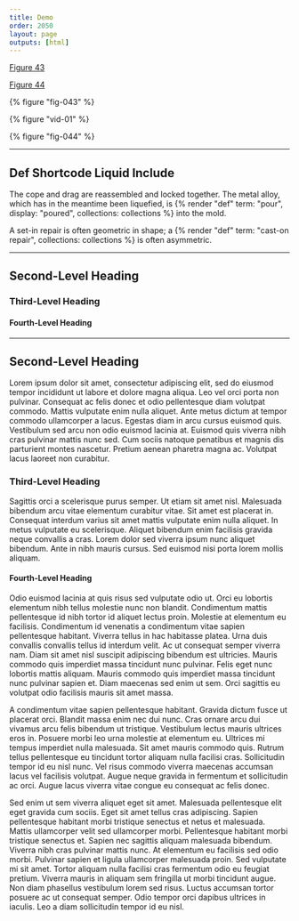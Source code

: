 ```yaml
---
title: Demo
order: 2050
layout: page
outputs: [html]
---
```


<a href="#fig-043" class="q-figure__modal-link">Figure 43</a>

<a href="#fig-044" class="q-figure__modal-link">Figure 44</a>

{% figure "fig-043" %}

{% figure "vid-01" %}

{% figure "fig-044" %}

---

## Def Shortcode Liquid Include

The cope and drag are reassembled and locked together. The metal alloy, which has in the meantime been liquefied, is {% render "def" term: "pour",  display: "poured", collections: collections %} into the mold.

A set-in repair is often geometric in shape; a {% render "def" term: "cast-on repair", collections: collections %} is often asymmetric.

---

## Second-Level Heading

### Third-Level Heading

#### Fourth-Level Heading

---

## Second-Level Heading

Lorem ipsum dolor sit amet, consectetur adipiscing elit, sed do eiusmod tempor incididunt ut labore et dolore magna aliqua. Leo vel orci porta non pulvinar. Consequat ac felis donec et odio pellentesque diam volutpat commodo. Mattis vulputate enim nulla aliquet. Ante metus dictum at tempor commodo ullamcorper a lacus. Egestas diam in arcu cursus euismod quis. Vestibulum sed arcu non odio euismod lacinia at. Euismod quis viverra nibh cras pulvinar mattis nunc sed. Cum sociis natoque penatibus et magnis dis parturient montes nascetur. Pretium aenean pharetra magna ac. Volutpat lacus laoreet non curabitur.

### Third-Level Heading

Sagittis orci a scelerisque purus semper. Ut etiam sit amet nisl. Malesuada bibendum arcu vitae elementum curabitur vitae. Sit amet est placerat in. Consequat interdum varius sit amet mattis vulputate enim nulla aliquet. In metus vulputate eu scelerisque. Aliquet bibendum enim facilisis gravida neque convallis a cras. Lorem dolor sed viverra ipsum nunc aliquet bibendum. Ante in nibh mauris cursus. Sed euismod nisi porta lorem mollis aliquam.

#### Fourth-Level Heading

Odio euismod lacinia at quis risus sed vulputate odio ut. Orci eu lobortis elementum nibh tellus molestie nunc non blandit. Condimentum mattis pellentesque id nibh tortor id aliquet lectus proin. Molestie at elementum eu facilisis. Condimentum id venenatis a condimentum vitae sapien pellentesque habitant. Viverra tellus in hac habitasse platea. Urna duis convallis convallis tellus id interdum velit. Ac ut consequat semper viverra nam. Diam sit amet nisl suscipit adipiscing bibendum est ultricies. Mauris commodo quis imperdiet massa tincidunt nunc pulvinar. Felis eget nunc lobortis mattis aliquam. Mauris commodo quis imperdiet massa tincidunt nunc pulvinar sapien et. Diam maecenas sed enim ut sem. Orci sagittis eu volutpat odio facilisis mauris sit amet massa.

A condimentum vitae sapien pellentesque habitant. Gravida dictum fusce ut placerat orci. Blandit massa enim nec dui nunc. Cras ornare arcu dui vivamus arcu felis bibendum ut tristique. Vestibulum lectus mauris ultrices eros in. Posuere morbi leo urna molestie at elementum eu. Ultrices mi tempus imperdiet nulla malesuada. Sit amet mauris commodo quis. Rutrum tellus pellentesque eu tincidunt tortor aliquam nulla facilisi cras. Sollicitudin tempor id eu nisl nunc. Vel risus commodo viverra maecenas accumsan lacus vel facilisis volutpat. Augue neque gravida in fermentum et sollicitudin ac orci. Augue lacus viverra vitae congue eu consequat ac felis donec.

Sed enim ut sem viverra aliquet eget sit amet. Malesuada pellentesque elit eget gravida cum sociis. Eget sit amet tellus cras adipiscing. Sapien pellentesque habitant morbi tristique senectus et netus et malesuada. Mattis ullamcorper velit sed ullamcorper morbi. Pellentesque habitant morbi tristique senectus et. Sapien nec sagittis aliquam malesuada bibendum. Viverra nibh cras pulvinar mattis nunc. At elementum eu facilisis sed odio morbi. Pulvinar sapien et ligula ullamcorper malesuada proin. Sed vulputate mi sit amet. Tortor aliquam nulla facilisi cras fermentum odio eu feugiat pretium. Viverra mauris in aliquam sem fringilla ut morbi tincidunt augue. Non diam phasellus vestibulum lorem sed risus. Luctus accumsan tortor posuere ac ut consequat semper. Odio tempor orci dapibus ultrices in iaculis. Leo a diam sollicitudin tempor id eu nisl.